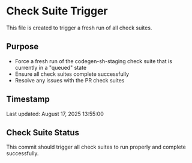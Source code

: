# Check Suite Trigger

This file is created to trigger a fresh run of all check suites.

## Purpose

- Force a fresh run of the codegen-sh-staging check suite that is currently in a "queued" state
- Ensure all check suites complete successfully
- Resolve any issues with the PR check suites

## Timestamp

Last updated: August 17, 2025 13:55:00

## Check Suite Status

This commit should trigger all check suites to run properly and complete successfully.


